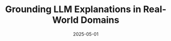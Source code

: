---
title: "Grounding LLM Explanations in Real-World Domains"
collection: talks
type: "Talk"
permalink: /talks/2025-05-01-grounding
venue: "Invited Talk @ UPenn's ML Seminar"
paperurl: /files/Research_Qaulifier.pdf
date: 2025-05-01
location: "Philadelphia"
---